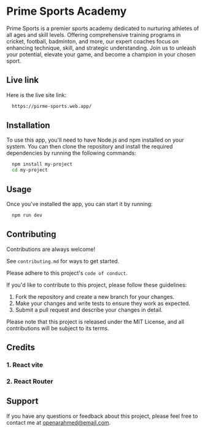 
# Prime Sports Academy


Prime Sports is a premier sports academy dedicated to nurturing athletes of all ages and skill levels. Offering comprehensive training programs in cricket, football, badminton, and more, our expert coaches focus on enhancing technique, skill, and strategic understanding. Join us to unleash your potential, elevate your game, and become a champion in your chosen sport.



##  Live link
Here is the live site link:

```bash
  https://pirme-sports.web.app/
```

## Installation

To use this app, you'll need to have Node.js and npm installed on your system. You can then clone the repository and install the required dependencies by running the following commands:

```bash
  npm install my-project
  cd my-project
```
    
##  Usage
Once you've installed the app, you can start it by running:

```bash
  npm run dev
```
## Contributing

Contributions are always welcome!

See `contributing.md` for ways to get started.

Please adhere to this project's `code of conduct`.

If you'd like to contribute to this project, please follow these guidelines:

1. Fork the repository and create a new branch for your changes.
2. Make your changes and write tests to ensure they work as expected.
3. Submit a pull request and describe your changes in detail.


Please note that this project is released under the MIT License, and all contributions will be subject to its terms.
## Credits
### 1. React vite
### 2. React Router
## Support

If you have any questions or feedback about this project, please feel free to contact me at openarahmed@email.com.
